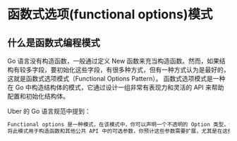 # 函数式选项(functional options)模式

## 什么是函数式编程模式

Go 语言没有构造函数，一般通过定义 New 函数来充当构造函数。然而，如果结构有较多字段，要初始化这些字段，有很多种方式，但有一种方式认为是最好的，这就是函数式选项模式（Functional Options Pattern）。
函数式选项模式是一种在 Go 中构造结构体的模式，它通过设计一组非常有表现力和灵活的 API 来帮助配置和初始化结构体。

Uber 的 Go 语言规范中提到：

```txt
Functional options 是一种模式，在该模式中，你可以声明一个不透明的 Option 类型，该类型在某些内部结构中记录信息。你接受这些可变数量的选项，并根据内部结构上的选项记录的完整信息进行操作。
将此模式用于构造函数和其他公共 API 中的可选参数，你预计这些参数需要扩展，尤其是在这些函数上已经有三个或更多参数的情况下。
```
